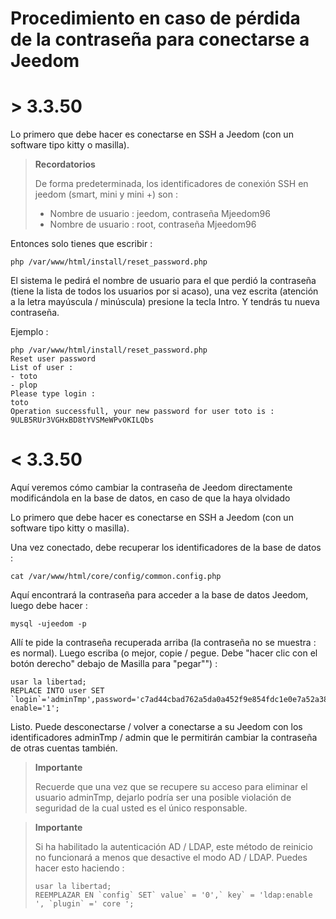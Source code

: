 # Procedimiento en caso de pérdida de la contraseña para conectarse a Jeedom

# > 3.3.50

Lo primero que debe hacer es conectarse en SSH a Jeedom (con un software tipo kitty o masilla).

>**Recordatorios**
>
>De forma predeterminada, los identificadores de conexión SSH en jeedom (smart, mini y mini +) son :
>- Nombre de usuario : jeedom, contraseña Mjeedom96
>- Nombre de usuario : root, contraseña Mjeedom96

Entonces solo tienes que escribir :

````
php /var/www/html/install/reset_password.php
````

El sistema le pedirá el nombre de usuario para el que perdió la contraseña (tiene la lista de todos los usuarios por si acaso), una vez escrita (atención a la letra mayúscula / minúscula) presione la tecla Intro. Y tendrás tu nueva contraseña.

Ejemplo :

````
php /var/www/html/install/reset_password.php
Reset user password
List of user :
- toto
- plop
Please type login :
toto
Operation successfull, your new password for user toto is : 9ULB5RUr3VGHxBD8tYVSMeWPvOKILQbs
````

# < 3.3.50

Aquí veremos cómo cambiar la contraseña de Jeedom directamente modificándola en la base de datos, en caso de que la haya olvidado

Lo primero que debe hacer es conectarse en SSH a Jeedom (con un software tipo kitty o masilla).

Una vez conectado, debe recuperar los identificadores de la base de datos :

````
cat /var/www/html/core/config/common.config.php
````

Aquí encontrará la contraseña para acceder a la base de datos Jeedom, luego debe hacer :

````
mysql -ujeedom -p
````

Allí te pide la contraseña recuperada arriba (la contraseña no se muestra : es normal). Luego escriba (o mejor, copie / pegue. Debe "hacer clic con el botón derecho" debajo de Masilla para "pegar"") :

````
usar la libertad;
REPLACE INTO user SET `login`='adminTmp',password='c7ad44cbad762a5da0a452f9e854fdc1e0e7a52a38015f23f3eab1d80b931dd472634dfac71cd34ebc35d16ab7fb8a90c81f975113d6c7538dc69dd8de9077ec',profils='admin', enable='1';
````

Listo. Puede desconectarse / volver a conectarse a su Jeedom con los identificadores adminTmp / admin que le permitirán cambiar la contraseña de otras cuentas también.

>**Importante**
>
>Recuerde que una vez que se recupere su acceso para eliminar el usuario adminTmp, dejarlo podría ser una posible violación de seguridad de la cual usted es el único responsable.

>**Importante**
>
> Si ha habilitado la autenticación AD / LDAP, este método de reinicio no funcionará a menos que desactive el modo AD / LDAP. Puedes hacer esto haciendo :
>````
>usar la libertad;
>REEMPLAZAR EN `config` SET` value` = '0',` key` = 'ldap:enable ', `plugin` =' core ';
>````
